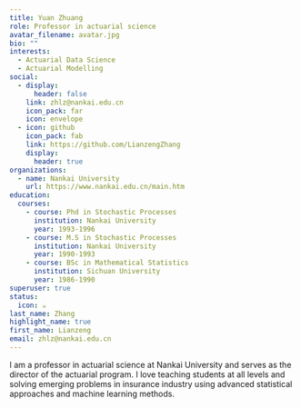 ```yaml
---
title: Yuan Zhuang
role: Professor in actuarial science
avatar_filename: avatar.jpg
bio: ""
interests:
  - Actuarial Data Science
  - Actuarial Modelling
social:
  - display:
      header: false
    link: zhlz@nankai.edu.cn
    icon_pack: far
    icon: envelope
  - icon: github
    icon_pack: fab
    link: https://github.com/LianzengZhang
    display:
      header: true
organizations:
  - name: Nankai University
    url: https://www.nankai.edu.cn/main.htm
education:
  courses:
    - course: Phd in Stochastic Processes
      institution: Nankai University
      year: 1993-1996
    - course: M.S in Stochastic Processes
      institution: Nankai University
      year: 1990-1993
    - course: BSc in Mathematical Statistics
      institution: Sichuan University
      year: 1986-1990
superuser: true
status:
  icon: ☕️
last_name: Zhang
highlight_name: true
first_name: Lianzeng
email: zhlz@nankai.edu.cn
---
```

I am a professor in actuarial science at Nankai University and serves as the director of the actuarial program. I love teaching students at all levels and solving emerging problems in insurance industry using advanced statistical approaches and machine learning methods. 